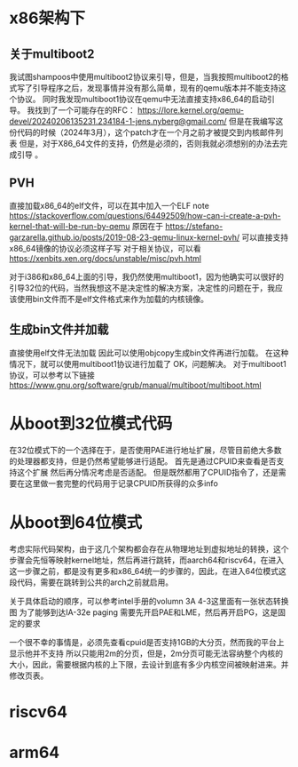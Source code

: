 # x86架构下
## 关于multiboot2
我试图shampoos中使用multiboot2协议来引导，但是，当我按照multiboot2的格式写了引导程序之后，发现事情并没有那么简单，现有的qemu版本并不能支持这个协议。
同时我发现multiboot1协议在qemu中无法直接支持x86_64的启动引导。
我找到了一个可能存在的RFC：
https://lore.kernel.org/qemu-devel/20240206135231.234184-1-jens.nyberg@gmail.com/
但是在我编写这份代码的时候（2024年3月），这个patch才在一个月之前才被提交到内核邮件列表
但是，对于X86_64文件的支持，仍然是必须的，否则我就必须想别的办法去完成引导 。

## PVH
直接加载x86_64的elf文件，可以在其中加入一个ELF note
https://stackoverflow.com/questions/64492509/how-can-i-create-a-pvh-kernel-that-will-be-run-by-qemu
原因在于
https://stefano-garzarella.github.io/posts/2019-08-23-qemu-linux-kernel-pvh/
可以直接支持x86_64镜像的协议必须这样子写
对于相关协议，可以看
https://xenbits.xen.org/docs/unstable/misc/pvh.html

对于i386和x86_64上面的引导，我仍然使用multiboot1，因为他确实可以很好的引导32位的代码，当然我想这不是决定性的解决方案，决定性的问题在于，我应该使用bin文件而不是elf文件格式来作为加载的内核镜像。

## 生成bin文件并加载
直接使用elf文件无法加载
因此可以使用objcopy生成bin文件再进行加载。
在这种情况下，就可以使用multiboot1协议进行加载了
OK，问题解决。
对于multiboot1协议，可以参考以下链接
https://www.gnu.org/software/grub/manual/multiboot/multiboot.html

# 从boot到32位模式代码
在32位模式下的一个选择在于，是否使用PAE进行地址扩展，尽管目前绝大多数的处理器都支持，但是仍然希望能够进行适配。
首先是通过CPUID来查看是否支持这个扩展
然后再分情况考虑是否适配。
但是既然都用了CPUID指令了，还是需要在这里做一套完整的代码用于记录CPUID所获得的众多info


# 从boot到64位模式
考虑实际代码架构，由于这几个架构都会存在从物理地址到虚拟地址的转换，这个步骤会先恒等映射kernel地址，然后再进行跳转，而aarch64和riscv64，在进入这一步骤之前，都是没有更多和x86_64统一的步骤的，因此，在进入64位模式这段代码，需要在跳转到公共的arch之前就启用。

关于具体启动的顺序，可以参考intel手册的volumn 3A 4-3这里面有一张状态转换图
为了能够到达IA-32e paging
需要先开启PAE和LME，然后再开启PG，这是固定的要求

一个很不幸的事情是，必须先查看cpuid是否支持1GB的大分页，然而我的平台上显示他并不支持
所以只能用2m的分页，但是，2m分页可能无法容纳整个内核的大小，因此，需要根据内核的上下限，去设计到底有多少内核空间被映射进来。并修改页表。



# riscv64

# arm64
